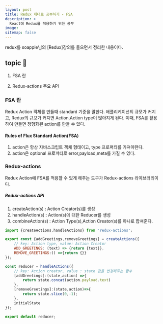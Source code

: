 ```yaml
---
layout: post
title: Redux 제대로 공부하기 - FSA
description: >
  React에 Redux를 적용하기 위한 공부 
image:
sitemap: false
---
```



redux를 soapple님의 [Redux]강의를 들으면서 정리한 내용이다.

## topic 🚀

1. FSA 란

2. Redux-actions 주요 API

### FSA 란

Redux Action 객체를 만들때 standard 기준을 말한다. 애플리케이션의 규모가 커지고, Redux의 규모가 커지면 Action,Action type이 많아지게 된다. 이때, FSA를 활용하여 만들면 정형화된 action를 만들 수 있다.

#### Rules of Flux Standard Action(FSA)

1. action은 항상 자바스크립트 객체 형태이고, type 프로퍼티를 가져야한다.
2. action은 optional 프로퍼티로 error,payload,meta를 가질 수 있다.



### Redux-actions

Redux Action에 FSA를 적용할 수 있게 해주는 도구가 Redux-actions 라이브러리이다.

##### Redux-actions API

1. createAction(s) : Action Creator(s)를 생성
2. handleAction(s) : Action(s)에 대한 Reducer를 생성
3. combineAction(s) : Action Type(s),Action Creator(s)를 하나로 합쳐준다.

```js
import {createActions,handleActions} from 'redux-actions';

export const {addGreetings,removeGreetings} = createActions({
    // key: Action type, value: Action Creator
    ADD_GREETINGS: (text) => {return {text}},
    REMOVE_GREETINGS:() =>{return {}}
});

const reducer = handleActions({
    // key: Action creator, value : state 값을 변경해주는 함수
    [addGreetings]:(state,action) =>{
        return state.concat(action.payload.text)
    },
    [removeGreetings]:(state,action)=>{
        return state.slice(0,-1);
    },
    initialState
});

export default reducer;

```